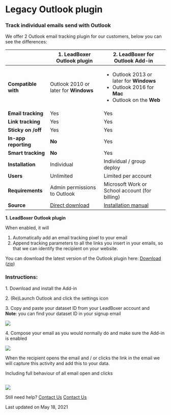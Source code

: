 # Legacy Outlook plugin

### Track individual emails send with Outlook

We offer 2 Outlook email tracking plugin for our customers, below you can see the differences:

|                      | **1. LeadBoxer Outlook plugin**                                                             | **2. LeadBoxer for Outlook Add-in**                                                                                                                            |
| -------------------- | ------------------------------------------------------------------------------------------- | -------------------------------------------------------------------------------------------------------------------------------------------------------------- |
| **Compatible with**  | Outlook 2010 or later for  **Windows**                                                      | <ul><li>Outlook 2013 or later for <strong>Windows</strong></li><li>Outlook 2016 for <strong>Mac</strong></li><li>Outlook on the <strong>Web</strong></li></ul> |
| **Email tracking**   | Yes                                                                                         | Yes                                                                                                                                                            |
| **Link tracking**    | Yes                                                                                         | Yes                                                                                                                                                            |
| **Sticky on /off**   | Yes                                                                                         | Yes                                                                                                                                                            |
| **In-app reporting** | **No**                                                                                      | Yes                                                                                                                                                            |
| **Smart tracking**   | **No**                                                                                      | Yes                                                                                                                                                            |
| **Installation**     | Individual                                                                                  | Individual / group deploy                                                                                                                                      |
| **Users**            | Unlimited                                                                                   | Limited per account                                                                                                                                            |
| **Requirements**     | Admin permissions to Outlook                                                                | Microsoft Work or School account (for billing)                                                                                                                 |
| **Source**           | [Direct download](https://product.leadboxer.com/outlook/LeadBoxer-Outlook-Setup1.3.msi.zip) | [Installation manual](https://docs.leadboxer.com/article/148-outlook-365-outlook-for-mac-outlook-in-browser)                                                   |

**1. LeadBoxer Outlook plugin**

When enabled, it will&#x20;

1. Automatically add an email tracking pixel to your email&#x20;
2. Append tracking parameters to all the links you insert in your emails, so that we can identify the recipient on your website.

You can download the latest version of the Outlook plugin here: [Download](https://product.leadboxer.com/outlook/LeadBoxer-Outlook-Setup1.3.msi) ([zip](https://product.leadboxer.com/outlook/LeadBoxer-Outlook-Setup1.3.msi.zip))

### Instructions:

1\. Download and install the Add-in

2\. (Re)Launch Outlook and click the settings  icon

3\. Copy and paste your dataset ID from your LeadBoxer account and\
**Note**: you can find your dataset ID in your signup email

![](https://d33v4339jhl8k0.cloudfront.net/docs/assets/565e1cb7c697915b26a5c214/images/5c6af9142c7d3a66e32e97b4/file-gYM1AoDgot.png)

4\. Compose your email as you would normally do and make sure the Add-in is enabled

![](https://d33v4339jhl8k0.cloudfront.net/docs/assets/565e1cb7c697915b26a5c214/images/5c6afa542c7d3a66e32e97c3/file-qjQJ0IXouX.png)

When the recipient opens the email and / or clicks the link in the email we will capture this activity and add this to your data.

Including full behaviour of all email open and clicks

<figure><img src="https://d33v4339jhl8k0.cloudfront.net/docs/assets/565e1cb7c697915b26a5c214/images/5c6bf7142c7d3a66e32ea079/file-synppbzJM4.png" alt=""><figcaption></figcaption></figure>

![](https://d33v4339jhl8k0.cloudfront.net/docs/assets/565e1cb7c697915b26a5c214/images/5c6afd022c7d3a66e32e97f6/file-xgw18SGSWN.png)

Still need help? [Contact Us](broken-reference) [Contact Us](broken-reference)

Last updated on May 18, 2021
